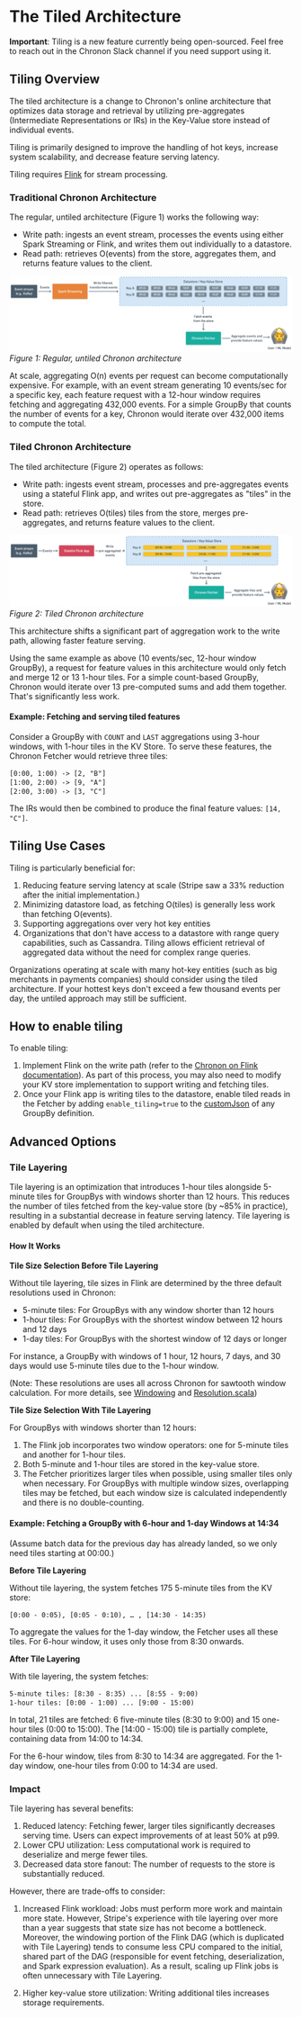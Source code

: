 # The Tiled Architecture

**Important**: Tiling is a new feature currently being open-sourced. Feel free to reach out in the Chronon Slack channel if you need support using it.

## Tiling Overview

The tiled architecture is a change to Chronon's online architecture that optimizes data storage and retrieval by utilizing pre-aggregates (Intermediate Representations or IRs) in the Key-Value store instead of individual events.

Tiling is primarily designed to improve the handling of hot keys, increase system scalability, and decrease feature serving latency.

Tiling requires [Flink](https://flink.apache.org/) for stream processing.

### Traditional Chronon Architecture

The regular, untiled architecture (Figure 1) works the following way:

- Write path: ingests an event stream, processes the events using either Spark Streaming or Flink, and writes them out individually to a datastore.
- Read path: retrieves O(events) from the store, aggregates them, and returns feature values to the client.

![Architecture](../images/Untiled_Architecture.png)
_Figure 1: Regular, untiled Chronon architecture_

At scale, aggregating O(n) events per request can become computationally expensive. For example, with an event stream generating 10 events/sec for a specific key, each feature request with a 12-hour window requires fetching and aggregating 432,000 events. For a simple GroupBy that counts the number of events for a key, Chronon would iterate over 432,000 items to compute the total.

### Tiled Chronon Architecture

The tiled architecture (Figure 2) operates as follows:

- Write path: ingests event stream, processes and pre-aggregates events using a stateful Flink app, and writes out pre-aggregates as "tiles" in the store.
- Read path: retrieves O(tiles) tiles from the store, merges pre-aggregates, and returns feature values to the client.

![Architecture](../images/Tiled_Architecture.png)
_Figure 2: Tiled Chronon architecture_

This architecture shifts a significant part of aggregation work to the write path, allowing faster feature serving.

Using the same example as above (10 events/sec, 12-hour window GroupBy), a request for feature values in this architecture would only fetch and merge 12 or 13 1-hour tiles. For a simple count-based GroupBy, Chronon would iterate over 13 pre-computed sums and add them together. That's significantly less work.

#### Example: Fetching and serving tiled features

Consider a GroupBy with `COUNT` and `LAST` aggregations using 3-hour windows, with 1-hour tiles in the KV Store. To serve these features, the Chronon Fetcher would retrieve three tiles:

```
[0:00, 1:00) -> [2, "B"]
[1:00, 2:00) -> [9, "A"]
[2:00, 3:00) -> [3, "C"]
```

The IRs would then be combined to produce the final feature values: `[14, "C"]`.

## Tiling Use Cases

Tiling is particularly beneficial for:

1. Reducing feature serving latency at scale (Stripe saw a 33% reduction after the initial implementation.)
2. Minimizing datastore load, as fetching O(tiles) is generally less work than fetching O(events).
3. Supporting aggregations over very hot key entities
4. Organizations that don't have access to a datastore with range query capabilities, such as Cassandra. Tiling allows efficient retrieval of aggregated data without the need for complex range queries.

Organizations operating at scale with many hot-key entities (such as big merchants in payments companies) should consider using the tiled architecture. If your hottest keys don't exceed a few thousand events per day, the untiled approach may still be sufficient.

## How to enable tiling

To enable tiling:
1. Implement Flink on the write path (refer to the [Chronon on Flink documentation](setup/Flink.md)). As part of this process, you may also need to modify your KV store implementation to support writing and fetching tiles.
2. Once your Flink app is writing tiles to the datastore, enable tiled reads in the Fetcher by adding `enable_tiling=true` to the [customJson](https://github.com/airbnb/chronon/blob/48b789dd2c216c62bbf1d74fbf4e779f23db541f/api/py/ai/chronon/group_by.py#L561) of any GroupBy definition.


## Advanced Options

### Tile Layering

Tile layering is an optimization that introduces 1-hour tiles alongside 5-minute tiles for GroupBys with windows shorter than 12 hours. This reduces the number of tiles fetched from the key-value store (by ~85% in practice), resulting in a substantial decrease in feature serving latency. Tile layering is enabled by default when using the tiled architecture.

#### How It Works

**Tile Size Selection Before Tile Layering**

Without tile layering, tile sizes in Flink are determined by the three default resolutions used in Chronon:

* 5-minute tiles: For GroupBys with any window shorter than 12 hours
* 1-hour tiles: For GroupBys with the shortest window between 12 hours and 12 days
* 1-day tiles: For GroupBys with the shortest window of 12 days or longer

For instance, a GroupBy with windows of 1 hour, 12 hours, 7 days, and 30 days would use 5-minute tiles due to the 1-hour window.

(Note: These resolutions are uses all across Chronon for sawtooth window calculation. For more details, see [Windowing](https://chronon.ai/authoring_features/GroupBy.html#windowing) and [Resolution.scala](https://github.com/airbnb/chronon/blob/main/aggregator/src/main/scala/ai/chronon/aggregator/windowing/Resolution.scala#L40-L42))

**Tile Size Selection With Tile Layering**

For GroupBys with windows shorter than 12 hours:

1. The Flink job incorporates two window operators: one for 5-minute tiles and another for 1-hour tiles.
2. Both 5-minute and 1-hour tiles are stored in the key-value store.
3. The Fetcher prioritizes larger tiles when possible, using smaller tiles only when necessary. For GroupBys with multiple window sizes, overlapping tiles may be fetched, but each window size is calculated independently and there is no double-counting.

#### Example: Fetching a GroupBy with 6-hour and 1-day Windows at 14:34

(Assume batch data for the previous day has already landed, so we only need tiles starting at 00:00.)

**Before Tile Layering**

Without tile layering, the system fetches 175 5-minute tiles from the KV store:

```
[0:00 - 0:05), [0:05 - 0:10), … , [14:30 - 14:35)
```

To aggregate the values for the 1-day window, the Fetcher uses all these tiles. For 6-hour window, it uses only those from 8:30 onwards.

**After Tile Layering**

With tile layering, the system fetches:

```
5-minute tiles: [8:30 - 8:35) ... [8:55 - 9:00)
1-hour tiles: [0:00 - 1:00) ... [9:00 - 15:00)
```

In total, 21 tiles are fetched: 6 five-minute tiles (8:30 to 9:00) and 15 one-hour tiles (0:00 to 15:00). The [14:00 - 15:00) tile is partially complete, containing data from 14:00 to 14:34.

For the 6-hour window, tiles from 8:30 to 14:34 are aggregated. For the 1-day window, one-hour tiles from 0:00 to 14:34 are used.

### Impact

Tile layering has several benefits:

1. Reduced latency: Fetching fewer, larger tiles significantly decreases serving time. Users can expect improvements of at least 50% at p99.
2. Lower CPU utilization: Less computational work is required to deserialize and merge fewer tiles.
3. Decreased data store fanout: The number of requests to the store is substantially reduced.

However, there are trade-offs to consider:

1. Increased Flink workload: Jobs must perform more work and maintain more state. However, Stripe's experience with tile layering over more than a year suggests that state size has not become a bottleneck. 
Moreover, the windowing portion of the Flink DAG (which is duplicated with Tile Layering) tends to consume less CPU compared to the initial, shared part of the DAG (responsible for event fetching, deserialization, and Spark expression evaluation). As a result, scaling up Flink jobs is often unnecessary with Tile Layering.


2. Higher key-value store utilization: Writing additional tiles increases storage requirements.
